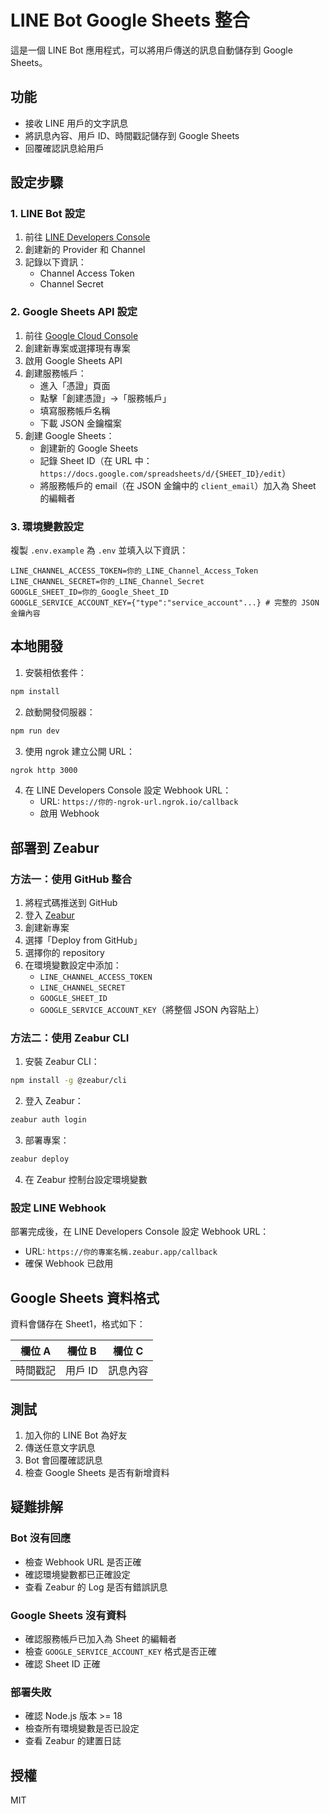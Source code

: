 # LINE Bot Google Sheets 整合

這是一個 LINE Bot 應用程式，可以將用戶傳送的訊息自動儲存到 Google Sheets。

## 功能

- 接收 LINE 用戶的文字訊息
- 將訊息內容、用戶 ID、時間戳記儲存到 Google Sheets
- 回覆確認訊息給用戶

## 設定步驟

### 1. LINE Bot 設定

1. 前往 [LINE Developers Console](https://developers.line.biz/)
2. 創建新的 Provider 和 Channel
3. 記錄以下資訊：
   - Channel Access Token
   - Channel Secret

### 2. Google Sheets API 設定

1. 前往 [Google Cloud Console](https://console.cloud.google.com/)
2. 創建新專案或選擇現有專案
3. 啟用 Google Sheets API
4. 創建服務帳戶：
   - 進入「憑證」頁面
   - 點擊「創建憑證」→「服務帳戶」
   - 填寫服務帳戶名稱
   - 下載 JSON 金鑰檔案
5. 創建 Google Sheets：
   - 創建新的 Google Sheets
   - 記錄 Sheet ID（在 URL 中：`https://docs.google.com/spreadsheets/d/{SHEET_ID}/edit`）
   - 將服務帳戶的 email（在 JSON 金鑰中的 `client_email`）加入為 Sheet 的編輯者

### 3. 環境變數設定

複製 `.env.example` 為 `.env` 並填入以下資訊：

```env
LINE_CHANNEL_ACCESS_TOKEN=你的_LINE_Channel_Access_Token
LINE_CHANNEL_SECRET=你的_LINE_Channel_Secret
GOOGLE_SHEET_ID=你的_Google_Sheet_ID
GOOGLE_SERVICE_ACCOUNT_KEY={"type":"service_account"...} # 完整的 JSON 金鑰內容
```

## 本地開發

1. 安裝相依套件：
```bash
npm install
```

2. 啟動開發伺服器：
```bash
npm run dev
```

3. 使用 ngrok 建立公開 URL：
```bash
ngrok http 3000
```

4. 在 LINE Developers Console 設定 Webhook URL：
   - URL: `https://你的-ngrok-url.ngrok.io/callback`
   - 啟用 Webhook

## 部署到 Zeabur

### 方法一：使用 GitHub 整合

1. 將程式碼推送到 GitHub
2. 登入 [Zeabur](https://zeabur.com/)
3. 創建新專案
4. 選擇「Deploy from GitHub」
5. 選擇你的 repository
6. 在環境變數設定中添加：
   - `LINE_CHANNEL_ACCESS_TOKEN`
   - `LINE_CHANNEL_SECRET`
   - `GOOGLE_SHEET_ID`
   - `GOOGLE_SERVICE_ACCOUNT_KEY`（將整個 JSON 內容貼上）

### 方法二：使用 Zeabur CLI

1. 安裝 Zeabur CLI：
```bash
npm install -g @zeabur/cli
```

2. 登入 Zeabur：
```bash
zeabur auth login
```

3. 部署專案：
```bash
zeabur deploy
```

4. 在 Zeabur 控制台設定環境變數

### 設定 LINE Webhook

部署完成後，在 LINE Developers Console 設定 Webhook URL：
- URL: `https://你的專案名稱.zeabur.app/callback`
- 確保 Webhook 已啟用

## Google Sheets 資料格式

資料會儲存在 Sheet1，格式如下：

| 欄位 A | 欄位 B | 欄位 C |
|--------|--------|--------|
| 時間戳記 | 用戶 ID | 訊息內容 |

## 測試

1. 加入你的 LINE Bot 為好友
2. 傳送任意文字訊息
3. Bot 會回覆確認訊息
4. 檢查 Google Sheets 是否有新增資料

## 疑難排解

### Bot 沒有回應
- 檢查 Webhook URL 是否正確
- 確認環境變數都已正確設定
- 查看 Zeabur 的 Log 是否有錯誤訊息

### Google Sheets 沒有資料
- 確認服務帳戶已加入為 Sheet 的編輯者
- 檢查 `GOOGLE_SERVICE_ACCOUNT_KEY` 格式是否正確
- 確認 Sheet ID 正確

### 部署失敗
- 確認 Node.js 版本 >= 18
- 檢查所有環境變數是否已設定
- 查看 Zeabur 的建置日誌

## 授權

MIT